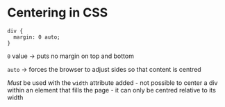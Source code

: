 # Centering in CSS

```
div {
  margin: 0 auto;
}
```

`0` value -> puts no margin on top and bottom  

`auto` -> forces the browser to adjust sides so that content is centred  

_Must_ be used with the `width` attribute added - not possible to center a div within an element that fills the page - it can only be centred relative to its width 